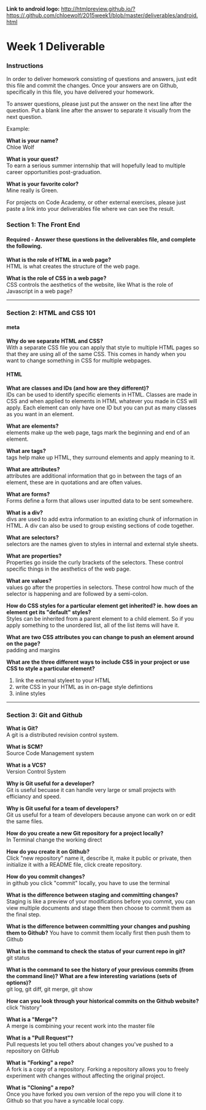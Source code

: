 **Link to android logo:** http://htmlpreview.github.io/?https://.github.com/chloewolf/2015week1/blob/master/deliverables/android.html


# Week 1 Deliverable  

### Instructions  

In order to deliver homework consisting of questions and answers, just edit this file and commit the changes.  Once your answers are on Github, specifically in this file, you have delivered your homework.  
  
To answer questions, please just put the answer on the next line after the question.  Put a blank line after the answer to separate it visually from the next question.  

Example:  

**What is your name?** <br/> 
Chloe Wolf

**What is your quest?**<br/>
To earn a serious summer internship that will hopefully lead to multiple career opportunities post-graduation.   

**What is your favorite color?**<br/>
Mine really is Green.  

For projects on Code Academy, or other external exercises, please just paste a link into your deliverables file where we can see the result.  

### Section 1: The Front End
#### Required - Answer these questions in the deliverables file, and complete the following. 

**What is the role of HTML in a web page?** <br/>
HTML is what creates the structure of the web page. 



**What is the role of CSS in a web page?** <br/>
CSS controls the aesthetics of the website, like 
What is the role of Javascript in a web page?  

---

### Section 2: HTML and CSS 101
#### meta
**Why do we separate HTML and CSS?**  
With a separate CSS file you can apply that style to multiple HTML pages so that they are using all of the same CSS. This comes in handy when you want to change something in CSS for multiple webpages.


#### HTML
**What are classes and IDs (and how are they different)?**  
IDs can be used to identify specific elements in HTML. Classes are made in CSS and when applied to elements in HTML whatever you made in CSS will apply. Each element can only have one ID but you can put as many classes as you want in an element. 


**What are elements?**  
elements make up the web page, tags mark the beginning and end of an element.

**What are tags?**   
tags help make up HTML, they surround elements and apply meaning to it. 


**What are attributes?**   
attributes are additional information that go in between the tags of an element, these are in quotations and are often values.


**What are forms?**  
Forms define a form that allows user inputted data to be sent somewhere.


**What is a div?**  
divs are used to add extra information to an existing chunk of information in HTML. A div can also be used to group existing sections of code together.


**What are selectors?**  
selectors are the names given to styles in internal and external style sheets. 

**What are properties?**   
Properties go inside the curly brackets of the selectors. These control specific things in the aesthetics of the web page.

**What are values?**  
values go after the properties in selectors. These control how much of the selector is happening and are followed by a semi-colon.

**How do CSS styles for a particular element get inherited? ie. how does an element get its "default" styles?**  
Styles can be inherited from a parent element to a child element. So if you apply something to the unordered list, all of the list items will have it. 

**What are two CSS attributes you can change to push an element around on the page?**   
padding and margins 

**What are the three different ways to include CSS in your project or use CSS to style a particular element?**  
1. link the external styleet to your HTML<br/>
2. write CSS in your HTML as in on-page style defintions  
3. inline styles 



---
### Section 3: Git and Github  
**What is Git?**   
A git is a distributed revision control system.

**What is SCM?**  
Source Code Management system

**What is a VCS?**  
Version Control System 

**Why is Git useful for a developer?**   
Git is useful becuase it can handle very large or small projects with efficiancy and speed.  

**Why is Git useful for a team of developers?**   
Git us useful for a team of developers because anyone can work on or edit the same files.

**How do you create a new Git repository for a project locally?**  
In Terminal change the working direct

**How do you create it on Github?**  
Click "new repository" name it, describe it, make it public or private, then initialize it with a README file, click create repository.  

**How do you commit changes?**  
in github you click "commit" locally, you have to use the terminal

**What is the difference between staging and committing changes?**  
Staging is like a preview of your modifications before you commit, you can view multiple documents and stage them then choose to commit them as the final step.

**What is the difference between committing your changes and pushing them to Github?** 
You have to commit them locally first then push them to Github

**What is the command to check the status of your current repo in git?**   
git status

**What is the command to see the history of your previous commits (from the command line)?**  **What are a few interesting**
**variations (sets of options)?**   
git log, git diff, git merge, git show

**How can you look through your historical commits on the Github website?**   
click "history"

**What is a "Merge"?**  
A merge is combining your recent work into the master file

**What is a "Pull Request"?**   
Pull requests let you tell others about changes you've pushed to a repository on GitHub

**What is "Forking" a repo?**  
A fork is a copy of a repository. Forking a repository allows you to freely experiment with changes without affecting the original project.

**What is "Cloning" a repo?**   
Once you have forked you own version of the repo you will clone it to Github so that you have a syncable local copy.

